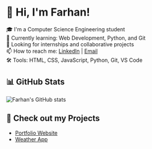 # 👋 Hi, I'm Farhan!

🎓 I'm a Computer Science Engineering student  
🌱 Currently learning: Web Development, Python, and Git  
💼 Looking for internships and collaborative projects  
📫 How to reach me: [LinkedIn](https://www.linkedin.com/in/farhan-ahmed-6718bb28a/) | [Email](mohammed17farhan@gmail.com)  
🛠️ Tools: HTML, CSS, JavaScript, Python, Git, VS Code

## 📊 GitHub Stats
![Farhan's GitHub stats](https://github-readme-stats.vercel.app/api?username=Farhann7&show_icons=true&theme=radical)

## 🔗 Check out my Projects
- [Portfolio Website](#)
- [Weather App](#)


<!--
**Farhann7/Farhann7** is a ✨ _special_ ✨ repository because its `README.md` (this file) appears on your GitHub profile.

Here are some ideas to get you started:

- 🔭 I’m currently working on ...
- 🌱 I’m currently learning ...
- 👯 I’m looking to collaborate on ...
- 🤔 I’m looking for help with ...
- 💬 Ask me about ...
- 📫 How to reach me: ...
- 😄 Pronouns: ...
- ⚡ Fun fact: ...
-->
